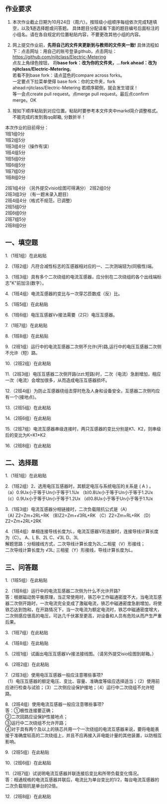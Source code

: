 ## 作业要求

1. 本次作业截止日期为10月24日（周六）。按班级小组顺序每组依次完成**1**道填空，以及**1**道选择题或问答题。 具体题目分配请看下面的题目编号后面标注的小组名。请在各自规定的位置粘贴内容，不要更改其他小组的内容。 

2. 网上提交作业前，**先将自己的文件夹更新到与教师的文件夹一致!** 具体流程如下：点击网址：用自己的账号登录github，点击网址：https://github.com/njitclass/Electric-Metering  
点左上角绿色按钮，
将**base fork：改为你的文件夹，...fork ahead：改为njitclass/Electric-Metering**。   
若看不到base fork：请点蓝色的compare across forks。  
一定要点下拉菜单使得 base fork：你的文件夹，fork ahead:njitclass/Electric-Metering
若顺序颠倒，就会发生错误！  
等一会点create pull request。点merge pull request。最后点confirm merge。OK

3. 按如下顺序粘贴到对应位置。粘贴时要参考本文件夹中markd简介调整格式。不能完成的发到我qq邮箱, 分数折半！

本次作业的目前得分：  
1班1组0分  
1班2组5分  
1班3组4分（操作有误）  
1班4组5分  
1班5组0分  
1班6组5分  
1班7组0分  
1班8组0分 

2班1组4分 （另外提交visio绘图可得满分） 
2班2组0分  
2班3组3分  （有一题未录入题目）  
2班4组4分（格式不规范，已调整）  
2班5组0分  
2班6组0分  
2班7组5分  
2班8组0分

## 一、填空题

1.（1班1组）在此粘贴

2.（1班2组）凡符合减性标志的互感器相对应的一、二次测端钮为(同极性)端。

3.（1班3组）具有多个二次绕组的电流互感器，应分别在二次绕组的各个出线端标志"K"前加注(数字）。

4.（1班4组）电流互感器的变比与一次穿芯匝数成（反）比。

5.（1班5组）在此粘贴

6.（1班6组）电压互感器Vv接法需要（2只）电压互感器。

7.（1班7组）在此粘贴

8.（1班8组）在此粘贴  

9.（2班1组）运行中的电流互感器二次侧不允许(开)路,运行中的电压互感器二次侧不允许（短）路。

10.（2班2组）在此粘贴

11.（2班3组）电压互感器二次侧开路(zzt:短路)时，二次（电流）急剧增加，相应一次（电流）会增加很多，从而造成电压互感器损坏。

12.（2班4组）为防止互感器绕组击穿时危及人身和设备安全，互感器二次侧均应有一个(接地点)。

13.（2班5组）在此粘贴

14.（2班6组）在此粘贴

15.（2班7组）电流互感器串级连接时，两只互感器的变比分别是K1、K2，则串级后的变比为K=K1*K2  

16.（2班8组）在此粘贴


## 二、选择题

1.（1班1组）在此粘贴

2.（1班2组）2、选用电压互感器时，其额定电压与系统电压的关系是 ( A )  。   
（a）0.9Ux小于等于Un小于等于1.1Ux  （b)0.8Ux小于等于Un小于等于1.2Ux  
（c）0.9Ux小于等于Un小于等于1.2Ux  （d)0.8Ux小于等于Un小于等于1.1Ux   

3.（1班3组）电流互感器分相链接时，二次负载阻抗公式是（A）  
（A) Z2=Zm+2RL+RK （B)Z2=Zm+√3RL+RK （C）Z2=Zm+RL+RK （D）Z2=Zm+2RL+2RK

4.（1班4组）单相连接导线长度为L，电流互感器V形连接时，连接导线计算长度为（C）。
A、L    B、2L    C、√3L    D、3L  
解题思路：分相接线方式，二次导线计算长度为2L;二相星（V）形接线；  
二次导线计算长度为 √3L; 三相星（Y）形接线，导线计算长度为L。

## 三、问答题

1.（1班5组）在此粘贴

2.（1班6组）运行中的电流互感器二次侧为什么不允许开路?  
答：根据磁动势平衡原理，当正常使用时，铁芯中工作磁通密度不大，当电流互感器二次侧开路时，一次电流完全变成了激磁电流，铁芯中磁通密度急剧增加，将使铁芯达到饱和，在开路情况下，当一次电流为额定电流时，铁芯中磁通密度增大，二次侧感应很高的电压，可达几千伏甚至更高，对设备和人员有危险从而产生严重后果。

3.（1班7组）在此粘贴

4.（1班8组）在此粘贴

5.（2班1组）试画出电压互感器Vv接法接线图。（请另外提交isio绘图到邮箱。）

6.（2班2组）在此粘贴  

7.（2班3组）使用电压互感器一般应注意哪些事项?  
（1）电压互感器的额定电压、变比、容量、准确度等级应选择适当；（2）使用前应进行检查与试验；（3）二次侧应设保护接地；（4）运行中二次绕组不允许短路。

8.（2班4组）使用电流互感器一般应注意哪些事项?  
答：①极性连接要正确；  
②二次回路应设保护性接地点；  
③运行中二次绕组不允许开路；  
④对于具有两个及以上的铁芯共用一个一次绕组的电流互感器来说，要将电能表接于准确度较高的二次绕组上，并且不应再接入非电能计量的其他装置，以防相互影响。

9.（2班5组）在此粘贴

10.（2班6组）在此粘贴  

11.（2班7组）试说明电流互感器并联连接后变比和所带负载变化情况。  
答：相通规格的电流互感器并联后，电流比为单台变比的1/2，每台电流互感器的二次负载阻抗是单台的2倍。  

12.（2班8组）在此粘贴

